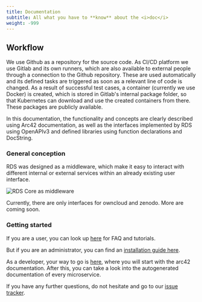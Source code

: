 ```yaml
---
title: Documentation
subtitle: All what you have to **know** about the <i>doc</i>
weight: -999
---
```


## Workflow

We use Github as a repository for the source code. As CI/CD platform we use Gitlab and its own runners, which are also available to external people through a connection to the Github repository.
These are used automatically and its defined tasks are triggered as soon as a relevant line of code is changed. As a result of successful test cases, a container (currently we use Docker) is created, which is stored in Gitlab's internal package folder, so that Kubernetes can download and use the created containers from there. These packages are publicly available.

In this documentation, the functionality and concepts are clearly described using Arc42 documentation, as well as the interfaces implemented by RDS using OpenAPIv3 and defined libraries using function declarations and DocString.

### General conception

RDS was designed as a middleware, which make it easy to interact with different internal or external services within an already existing user interface.

![RDS Core as middleware](/images/rds-overview-middleware.png)

Currently, there are only interfaces for owncloud and zenodo. More are coming soon.

### Getting started

If you are a user, you can look up [here](/doc/manual/faq/) for FAQ and tutorials.

But if you are an administrator, you can find an [installation guide here](/doc/getting-started/k8s/).

As a developer, your way to go is [here](/doc/arc42/indroduction/), where you will start with the arc42 documentation. After this, you can take a look into the autogenerated documentation of every microservice.

If you have any further questions, do not hesitate and go to our [issue tracker](https://github.com/Sciebo-RDS/Sciebo-RDS/issues).
